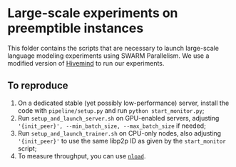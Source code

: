 # Large-scale experiments on preemptible instances

This folder contains the scripts that are necessary to launch large-scale language modeling experiments using SWARM Parallelism.
We use a modified version of [Hivemind](https://github.com/learning-at-home/hivemind) to run our experiments.

## To reproduce

1. On a dedicated stable (yet possibly low-performance) server, install the code with `pipeline/setup.py` and
   run `python start_monitor.py`;
2. Run `setup_and_launch_server.sh` on GPU-enabled servers,
   adjusting `'{init_peer}', --min_batch_size, --max_batch_size` if needed;
3. Run `setup_and_launch_trainer.sh` on CPU-only nodes, also adjusting `'{init_peer}'` to use the same libp2p ID as
   given by the `start_monitor` script;
4. To measure throughput, you can use [`nload`](https://github.com/rolandriegel/nload).
